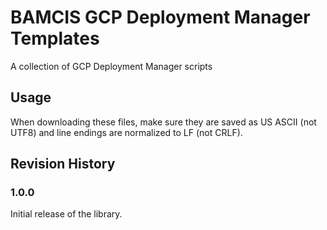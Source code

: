 # BAMCIS GCP Deployment Manager Templates

A collection of GCP Deployment Manager scripts

## Usage

When downloading these files, make sure they are saved as US ASCII (not UTF8) and
line endings are normalized to LF (not CRLF).

## Revision History

### 1.0.0
Initial release of the library.
